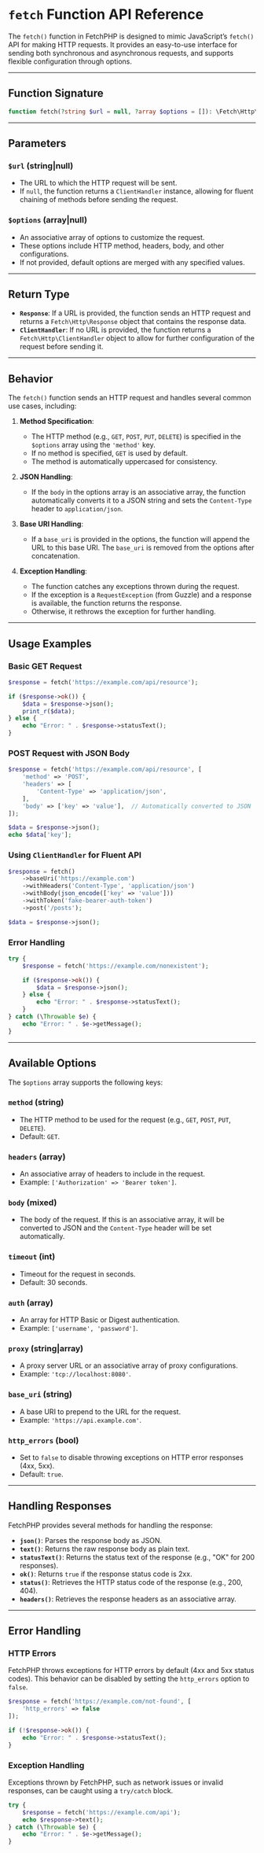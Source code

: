 # `fetch` Function API Reference

The `fetch()` function in FetchPHP is designed to mimic JavaScript’s `fetch()` API for making HTTP requests. It provides an easy-to-use interface for sending both synchronous and asynchronous requests, and supports flexible configuration through options.

---

## Function Signature

```php
function fetch(?string $url = null, ?array $options = []): \Fetch\Http\Response|\Fetch\Http\ClientHandler
```

---

## Parameters

### **`$url`** (string|null)

- The URL to which the HTTP request will be sent.
- If `null`, the function returns a `ClientHandler` instance, allowing for fluent chaining of methods before sending the request.

### **`$options`** (array|null)

- An associative array of options to customize the request.
- These options include HTTP method, headers, body, and other configurations.
- If not provided, default options are merged with any specified values.

---

## Return Type

- **`Response`**: If a URL is provided, the function sends an HTTP request and returns a `Fetch\Http\Response` object that contains the response data.
- **`ClientHandler`**: If no URL is provided, the function returns a `Fetch\Http\ClientHandler` object to allow for further configuration of the request before sending it.

---

## Behavior

The `fetch()` function sends an HTTP request and handles several common use cases, including:

1. **Method Specification**:
   - The HTTP method (e.g., `GET`, `POST`, `PUT`, `DELETE`) is specified in the `$options` array using the `'method'` key.
   - If no method is specified, `GET` is used by default.
   - The method is automatically uppercased for consistency.

2. **JSON Handling**:
   - If the `body` in the options array is an associative array, the function automatically converts it to a JSON string and sets the `Content-Type` header to `application/json`.

3. **Base URI Handling**:
   - If a `base_uri` is provided in the options, the function will append the URL to this base URI. The `base_uri` is removed from the options after concatenation.

4. **Exception Handling**:
   - The function catches any exceptions thrown during the request.
   - If the exception is a `RequestException` (from Guzzle) and a response is available, the function returns the response.
   - Otherwise, it rethrows the exception for further handling.

---

## Usage Examples

### **Basic GET Request**

```php
$response = fetch('https://example.com/api/resource');

if ($response->ok()) {
    $data = $response->json();
    print_r($data);
} else {
    echo "Error: " . $response->statusText();
}
```

### **POST Request with JSON Body**

```php
$response = fetch('https://example.com/api/resource', [
    'method' => 'POST',
    'headers' => [
        'Content-Type' => 'application/json',
    ],
    'body' => ['key' => 'value'],  // Automatically converted to JSON
]);

$data = $response->json();
echo $data['key'];
```

### **Using `ClientHandler` for Fluent API**

```php
$response = fetch()
    ->baseUri('https://example.com')
    ->withHeaders('Content-Type', 'application/json')
    ->withBody(json_encode(['key' => 'value']))
    ->withToken('fake-bearer-auth-token')
    ->post('/posts');

$data = $response->json();
```

### **Error Handling**

```php
try {
    $response = fetch('https://example.com/nonexistent');

    if ($response->ok()) {
        $data = $response->json();
    } else {
        echo "Error: " . $response->statusText();
    }
} catch (\Throwable $e) {
    echo "Error: " . $e->getMessage();
}
```

---

## Available Options

The `$options` array supports the following keys:

### **`method`** (string)

- The HTTP method to be used for the request (e.g., `GET`, `POST`, `PUT`, `DELETE`).
- Default: `GET`.

### **`headers`** (array)

- An associative array of headers to include in the request.
- Example: `['Authorization' => 'Bearer token']`.

### **`body`** (mixed)

- The body of the request. If this is an associative array, it will be converted to JSON and the `Content-Type` header will be set automatically.

### **`timeout`** (int)

- Timeout for the request in seconds.
- Default: 30 seconds.

### **`auth`** (array)

- An array for HTTP Basic or Digest authentication.
- Example: `['username', 'password']`.

### **`proxy`** (string|array)

- A proxy server URL or an associative array of proxy configurations.
- Example: `'tcp://localhost:8080'`.

### **`base_uri`** (string)

- A base URI to prepend to the URL for the request.
- Example: `'https://api.example.com'`.

### **`http_errors`** (bool)

- Set to `false` to disable throwing exceptions on HTTP error responses (4xx, 5xx).
- Default: `true`.

---

## Handling Responses

FetchPHP provides several methods for handling the response:

- **`json()`**: Parses the response body as JSON.
- **`text()`**: Returns the raw response body as plain text.
- **`statusText()`**: Returns the status text of the response (e.g., "OK" for 200 responses).
- **`ok()`**: Returns `true` if the response status code is 2xx.
- **`status()`**: Retrieves the HTTP status code of the response (e.g., 200, 404).
- **`headers()`**: Retrieves the response headers as an associative array.

---

## Error Handling

### **HTTP Errors**

FetchPHP throws exceptions for HTTP errors by default (4xx and 5xx status codes). This behavior can be disabled by setting the `http_errors` option to `false`.

```php
$response = fetch('https://example.com/not-found', [
    'http_errors' => false
]);

if (!$response->ok()) {
    echo "Error: " . $response->statusText();
}
```

### **Exception Handling**

Exceptions thrown by FetchPHP, such as network issues or invalid responses, can be caught using a `try/catch` block.

```php
try {
    $response = fetch('https://example.com/api');
    echo $response->text();
} catch (\Throwable $e) {
    echo "Error: " . $e->getMessage();
}
```
